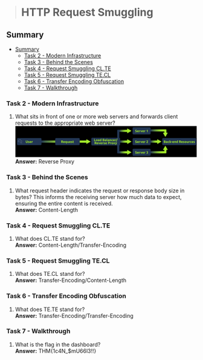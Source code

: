 > # HTTP Request Smuggling

## Summary
- [Summary](#summary)
  - [Task 2 - Modern Infrastructure](#task-2---modern-infrastructure)
  - [Task 3 - Behind the Scenes](#task-3---behind-the-scenes)
  - [Task 4 - Request Smuggling CL.TE](#task-4---request-smuggling-clte)
  - [Task 5 - Request Smuggling TE.CL](#task-5---request-smuggling-tecl)
  - [Task 6 - Transfer Encoding Obfuscation](#task-6---transfer-encoding-obfuscation)
  - [Task 7 - Walkthrough](#task-7---walkthrough)

### Task 2 - Modern Infrastructure
1. What sits in front of one or more web servers and forwards client requests to the appropriate web server?<br>
    ![](images/1.png)<br>
    **Answer:** Reverse Proxy

### Task 3 - Behind the Scenes
1. What request header indicates the request or response body size in bytes? This informs the receiving server how much data to expect, ensuring the entire content is received.<br>
    **Answer:** Content-Length

### Task 4 - Request Smuggling CL.TE
1. What does CL.TE stand for?<br>
    **Answer:** Content-Length/Transfer-Encoding

### Task 5 - Request Smuggling TE.CL
1. What does TE.CL stand for?<br>
    **Answer:** Transfer-Encoding/Content-Length

### Task 6 - Transfer Encoding Obfuscation
1. What does TE.TE stand for?<br>
    **Answer:** Transfer-Encoding/Transfer-Encoding

### Task 7 - Walkthrough
1. What is the flag in the dashboard?<br>
    **Answer:** THM{1c4N_$mU66l3!!}
